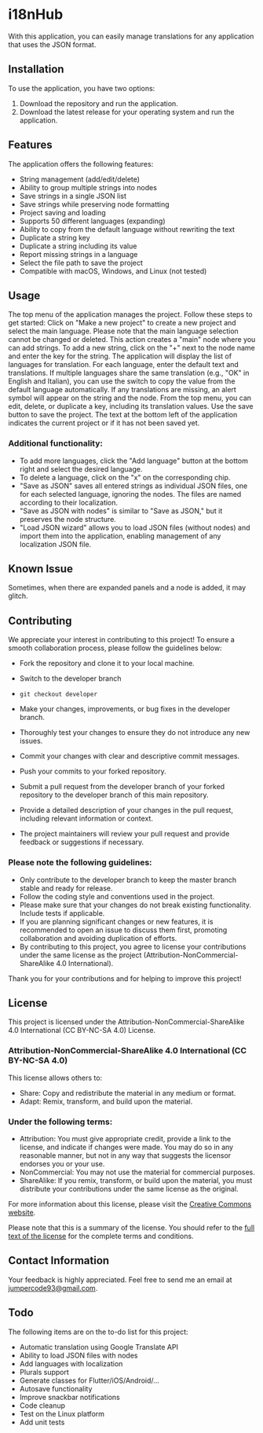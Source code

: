 # i18nHub

With this application, you can easily manage translations for any application that uses the JSON format.

## Installation

To use the application, you have two options:

1. Download the repository and run the application.
2. Download the latest release for your operating system and run the application.

## Features

The application offers the following features:

- String management (add/edit/delete)
- Ability to group multiple strings into nodes
- Save strings in a single JSON list
- Save strings while preserving node formatting
- Project saving and loading
- Supports 50 different languages (expanding)
- Ability to copy from the default language without rewriting the text
- Duplicate a string key
- Duplicate a string including its value
- Report missing strings in a language
- Select the file path to save the project
- Compatible with macOS, Windows, and Linux (not tested)

## Usage

The top menu of the application manages the project. Follow these steps to get started:
Click on "Make a new project" to create a new project and select the main language. Please note that the main language selection cannot be changed or deleted. This action creates a "main" node where you can add strings.
To add a new string, click on the "+" next to the node name and enter the key for the string. The application will display the list of languages for translation.
For each language, enter the default text and translations. If multiple languages share the same translation (e.g., "OK" in English and Italian), you can use the switch to copy the value from the default language automatically.
If any translations are missing, an alert symbol will appear on the string and the node.
From the top menu, you can edit, delete, or duplicate a key, including its translation values.
Use the save button to save the project. The text at the bottom left of the application indicates the current project or if it has not been saved yet.

### Additional functionality:

- To add more languages, click the "Add language" button at the bottom right and select the desired language.
- To delete a language, click on the "x" on the corresponding chip.
- "Save as JSON" saves all entered strings as individual JSON files, one for each selected language, ignoring the nodes. The files are named according to their localization.
- "Save as JSON with nodes" is similar to "Save as JSON," but it preserves the node structure.
- "Load JSON wizard" allows you to load JSON files (without nodes) and import them into the application, enabling management of any localization JSON file.

## Known Issue

Sometimes, when there are expanded panels and a node is added, it may glitch.

## Contributing

We appreciate your interest in contributing to this project! To ensure a smooth collaboration process, please follow the guidelines below:

- Fork the repository and clone it to your local machine.

- Switch to the developer branch

- ``` git checkout developer ```

- Make your changes, improvements, or bug fixes in the developer branch.

- Thoroughly test your changes to ensure they do not introduce any new issues.

- Commit your changes with clear and descriptive commit messages.

- Push your commits to your forked repository.

- Submit a pull request from the developer branch of your forked repository to the developer branch of this main repository.

- Provide a detailed description of your changes in the pull request, including relevant information or context.

- The project maintainers will review your pull request and provide feedback or suggestions if necessary.

### Please note the following guidelines:

- Only contribute to the developer branch to keep the master branch stable and ready for release.
- Follow the coding style and conventions used in the project.
- Please make sure that your changes do not break existing functionality. Include tests if applicable.
- If you are planning significant changes or new features, it is recommended to open an issue to discuss them first, promoting collaboration and avoiding duplication of efforts.
- By contributing to this project, you agree to license your contributions under the same license as the project (Attribution-NonCommercial-ShareAlike 4.0 International).

Thank you for your contributions and for helping to improve this project!

## License

This project is licensed under the Attribution-NonCommercial-ShareAlike 4.0 International (CC BY-NC-SA 4.0) License.

### Attribution-NonCommercial-ShareAlike 4.0 International (CC BY-NC-SA 4.0)

This license allows others to:

- Share: Copy and redistribute the material in any medium or format.
- Adapt: Remix, transform, and build upon the material.

### Under the following terms:

- Attribution: You must give appropriate credit, provide a link to the license, and indicate if changes were made. You may do so in any reasonable manner, but not in any way that suggests the licensor endorses you or your use.
- NonCommercial: You may not use the material for commercial purposes.
- ShareAlike: If you remix, transform, or build upon the material, you must distribute your contributions under the same license as the original.

For more information about this license, please visit the [Creative Commons website](https://creativecommons.org/licenses/by-nc-sa/4.0/).

Please note that this is a summary of the license. You should refer to the [full text of the license](https://creativecommons.org/licenses/by-nc-sa/4.0/legalcode) for the complete terms and conditions.

## Contact Information

Your feedback is highly appreciated. Feel free to send me an email at jumpercode93@gmail.com.

## Todo

The following items are on the to-do list for this project:

- Automatic translation using Google Translate API
- Ability to load JSON files with nodes
- Add languages with localization
- Plurals support
- Generate classes for Flutter/iOS/Android/...
- Autosave functionality
- Improve snackbar notifications
- Code cleanup
- Test on the Linux platform
- Add unit tests
